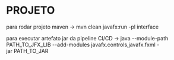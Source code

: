 # PROJETO

para rodar projeto maven
-> mvn clean javafx:run -pl interface

para executar artefato jar da pipeline CI/CD
-> java --module-path PATH_TO_JFX_LIB --add-modules javafx.controls,javafx.fxml -jar PATH_TO_JAR

